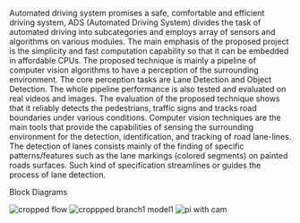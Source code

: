 Automated driving system promises a safe, comfortable and efficient driving system, ADS (Automated Driving System) divides the task of automated driving into subcategories and employs array of sensors and algorithms on various modules. The main emphasis of the proposed project is the simplicity and fast computation capability so that it can be embedded in affordable CPUs. The proposed technique is mainly a pipeline of computer vision algorithms to have a perception of the surrounding environment. The core perception tasks are Lane Detection and Object Detection. The whole pipeline performance is also tested and evaluated on real videos and images. The evaluation of the proposed technique shows that it reliably detects the pedestrians, traffic signs and tracks road boundaries under various conditions. Computer vision techniques are the main tools that provide the capabilities of sensing the surrounding environment for the detection, identification, and tracking of road lane-lines. The detection of lanes consists mainly of the finding of specific patterns/features such as the lane markings (colored segments) on painted roads surfaces. Such kind of specification streamlines or guides the process of lane detection. 

Block Diagrams 

![cropped flow ](https://github.com/karun2001/Automated-Driving-System/assets/72273895/a0d50c10-7603-4cf8-985e-d3746f332d06)
![croppped branch1 model1](https://github.com/karun2001/Automated-Driving-System/assets/72273895/960e9915-9a95-48c5-8626-b7460fb5762d)
![pi with cam](https://github.com/karun2001/Automated-Driving-System/assets/72273895/8252974d-bc04-42fe-b13f-a234d7a0f194)
